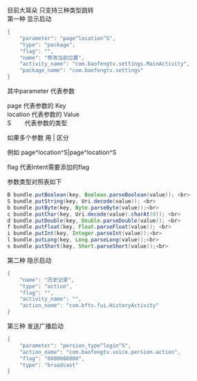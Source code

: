 目前大耳朵 只支持三种类型跳转 <br>
第一种 显示启动  <br>
```java
{
    "parameter": "page^location^S",
    "type": "package",
    "flag": "",
    "name": "修改当前位置",
    "activity_name": "com.baofengtv.settings.MainActivity",
    "package_name": "com.baofengtv.settings"
}
```

其中parameter 代表参数

page     代表参数的 Key <br>
location 代表参数的 Value <br>
S        代表参数的类型  <br>

如果多个参数 用 | 区分 <br> 

例如 page^location^S|page^location^S <br>

flag 代表Intent需要添加的flag <br>

参数类型对照表如下 <br>
```java
B bundle.putBoolean(key, Boolean.parseBoolean(value)); <br>
S bundle.putString(key, Uri.decode(value)); <br>
b bundle.putByte(key, Byte.parseByte(value));<br>
c bundle.putChar(key, Uri.decode(value).charAt(0)); <br>
d bundle.putDouble(key, Double.parseDouble(value)); <br>
f bundle.putFloat(key, Float.parseFloat(value)); <br>
i bundle.putInt(key, Integer.parseInt(value));<br>
l bundle.putLong(key, Long.parseLong(value));<br>
s bundle.putShort(key, Short.parseShort(value));<br>

```
第二种 隐示启动  <br>
```java
{
    "name": "历史记录",
    "type": "action",
    "flag": "",
    "activity_name": "",
    "action_name": "com.bftv.fui.HistoryActivity"
}
```
第三种 发送广播启动 <br>
```java
{
    "parameter": "persion_type^login^S",
    "action_name": "com.baofengtv.voice.persion.action",
    "flag": "0X00008000",
    "type": "broadcast"
}
```
